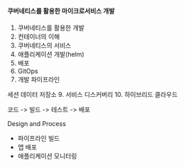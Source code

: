 #### 쿠버네티스를 활용한 마이크로서비스 개발

1. 쿠버네티스를 활용한 개발
2. 컨테이너의 이해
3. 쿠버네티스의 서비스
4. 애플리케이션 개발(helm)
5. 배포
6. GitOps
7. 개발 파이프라인

세션
데이터 저장소
9. 서비스 디스커버리
10. 하이브리드 클라우드



코드 -> 빌드 -> 테스트 -> 배포


Design and Process
 - 파이프라인 빌드 
 - 앱 배포
 - 애플리케이션 모니터링

  
